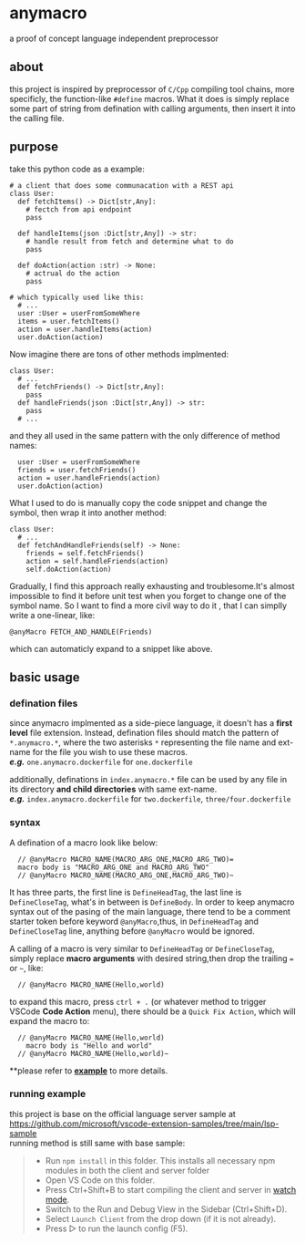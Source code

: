 # anymacro
a proof of concept language independent preprocessor

## about
this project is inspired by preprocessor of `C/Cpp` compiling tool chains,
more specificly, the function-like `#define` macros.
What it does is simply replace some part of string from defination with calling arguments,
then insert it into the calling file. 

## purpose
take this python code as a example:
```
# a client that does some communacation with a REST api
class User:
  def fetchItems() -> Dict[str,Any]:
    # fectch from api endpoint
    pass
  
  def handleItems(json :Dict[str,Any]) -> str:
    # handle result from fetch and determine what to do
    pass
  
  def doAction(action :str) -> None:
    # actrual do the action
    pass
	
# which typically used like this:
  # ...
  user :User = userFromSomeWhere
  items = user.fetchItems()
  action = user.handleItems(action)
  user.doAction(action)
```
Now imagine there are tons of other methods implmented:
```
class User:
  # ...
  def fetchFriends() -> Dict[str,Any]:
    pass
  def handleFriends(json :Dict[str,Any]) -> str:
    pass
  # ...
```
and they all used in the same pattern with the only difference of method names:
```
  user :User = userFromSomeWhere
  friends = user.fetchFriends()
  action = user.handleFriends(action)
  user.doAction(action)
```
What I used to do is manually copy the code snippet and change the symbol, then wrap it into another method:
```
class User:
  # ...
  def fetchAndHandleFriends(self) -> None:
  	friends = self.fetchFriends()
  	action = self.handleFriends(action)
  	self.doAction(action)
```
Gradually, I find this approach really exhausting and troublesome.It's almost impossible to find it before unit test when you forget to change one of the symbol name. So I want to find a more civil way to do it , that I can simplly write a one-linear, like:
```
@anyMacro FETCH_AND_HANDLE(Friends)
```
which can automaticly expand to a snippet like above.

## basic usage

### defination files
since anymacro implmented as a side-piece language, it doesn't has a **first level** file extension. 
Instead, defination files should match the pattern of `*.anymacro.*`, where the two asterisks `*` representing the file name and ext-name for the file you wish to use these macros.  
***e.g.*** `one.anymacro.dockerfile` for `one.dockerfile`  
  
additionally, definations in `index.anymacro.*` file can be used by any file in its directory **and child directories** with same ext-name.  
***e.g.*** `index.anymacro.dockerfile` for `two.dockerfile`, `three/four.dockerfile`  

### syntax
A defination of a macro look like below:
```
  // @anyMacro MACRO_NAME(MACRO_ARG_ONE,MACRO_ARG_TWO)=
  macro body is "MACRO_ARG_ONE and MACRO_ARG_TWO"
  // @anyMacro MACRO_NAME(MACRO_ARG_ONE,MACRO_ARG_TWO)~
``` 
It has three parts, the first line is `DefineHeadTag`, the last line is `DefineCloseTag`, what's in between is `DefineBody`.
In order to keep anymacro syntax out of the pasing of the main language, there tend to be a comment starter token before keyword `@anyMacro`,thus, in `DefineHeadTag` and `DefineCloseTag` line, anything before `@anyMacro` would be ignored.  
  
A calling of a macro is very similar to `DefineHeadTag` or `DefineCloseTag`, simply replace **macro arguments** with desired string,then drop the trailing `=` or `~`, like:
```
  // @anyMacro MACRO_NAME(Hello,world)
```
to expand this macro, press `ctrl + .` (or whatever method to trigger VSCode **Code Action** menu), there should be a `Quick Fix Action`, which will expand the macro to:
```
  // @anyMacro MACRO_NAME(Hello,world)
	macro body is "Hello and world"
  // @anyMacro MACRO_NAME(Hello,world)~

```

**please refer to [**example**](example/README.md) to more details.

### running example

this project is base on the official language server sample at  
https://github.com/microsoft/vscode-extension-samples/tree/main/lsp-sample  
running method is still same with base sample:
>- Run `npm install` in this folder. This installs all necessary npm modules in both the client and server folder
>- Open VS Code on this folder.
>- Press Ctrl+Shift+B to start compiling the client and server in [watch mode](https://code.visualstudio.com/docs/editor/tasks#:~:text=The%20first%20entry%20executes,the%20HelloWorld.js%20file.).
>- Switch to the Run and Debug View in the Sidebar (Ctrl+Shift+D).
>- Select `Launch Client` from the drop down (if it is not already).
>- Press ▷ to run the launch config (F5).

